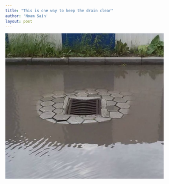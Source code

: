 ```yaml
---
title: "This is one way to keep the drain clear"
author: 'Noam Sain'
layout: post
---
```


![This is one way to keep the drain clear](/assets/2020/2020-12-clear-drain.jpg "This is one way to keep the drain clear")
